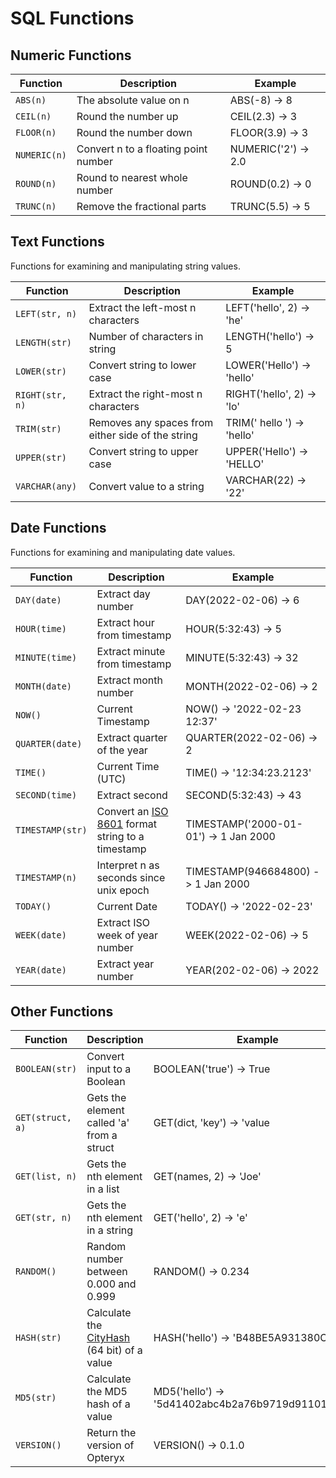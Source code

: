 # SQL Functions

## Numeric Functions

Function        | Description                                       | Example
--------------- | ------------------------------------------------- | ---------------------------
`ABS(n)`        | The absolute value on n                           | ABS(-8) -> 8   
`CEIL(n)`       | Round the number up                               | CEIL(2.3) -> 3            
`FLOOR(n)`      | Round the number down                             | FLOOR(3.9) -> 3 
`NUMERIC(n)`    | Convert n to a floating point number              | NUMERIC('2') -> 2.0
`ROUND(n)`      | Round to nearest whole number                     | ROUND(0.2) -> 0
`TRUNC(n)`      | Remove the fractional parts                       | TRUNC(5.5) -> 5

## Text Functions

Functions for examining and manipulating string values. 

Function        | Description                                       | Example
--------------- | ------------------------------------------------- | ---------------------------
`LEFT(str, n)`  | Extract the left-most n characters                | LEFT('hello', 2) -> 'he'
`LENGTH(str)`   | Number of characters in string                    | LENGTH('hello') -> 5
`LOWER(str)`    | Convert string to lower case                      | LOWER('Hello') -> 'hello'
`RIGHT(str, n)` | Extract the right-most n characters               | RIGHT('hello', 2) -> 'lo'
`TRIM(str)`     | Removes any spaces from either side of the string | TRIM('  hello  ') -> 'hello'
`UPPER(str)`    | Convert string to upper case                      | UPPER('Hello') -> 'HELLO'
`VARCHAR(any)`  | Convert value to a string                         | VARCHAR(22) -> '22'

## Date Functions

Functions for examining and manipulating date values. 

Function        | Description                                       | Example
--------------- | ------------------------------------------------- | ---------------------------
`DAY(date)`     | Extract day number                                | DAY(2022-02-06) -> 6
`HOUR(time)`    | Extract hour from timestamp                       | HOUR(5:32:43) -> 5
`MINUTE(time)`  | Extract minute from timestamp                     | MINUTE(5:32:43) -> 32
`MONTH(date)`   | Extract month number                              | MONTH(2022-02-06) -> 2
`NOW()`         | Current Timestamp                                 | NOW() -> '2022-02-23 12:37'
`QUARTER(date)` | Extract quarter of the year                       | QUARTER(2022-02-06) -> 2
`TIME()`        | Current Time (UTC)                                | TIME() -> '12:34:23.2123'
`SECOND(time)`  | Extract second                                    | SECOND(5:32:43) -> 43
`TIMESTAMP(str)` | Convert an [ISO 8601](https://www.iso.org/iso-8601-date-and-time-format.html) format string to a timestamp | TIMESTAMP('2000-01-01') -> 1 Jan 2000
`TIMESTAMP(n)`  | Interpret n as seconds since unix epoch           | TIMESTAMP(946684800) -> 1 Jan 2000
`TODAY()`       | Current Date                                      | TODAY() -> '2022-02-23'
`WEEK(date)`    | Extract ISO week of year number                   | WEEK(2022-02-06) -> 5
`YEAR(date)`    | Extract year number                               | YEAR(202-02-06) -> 2022


## Other Functions

Function         | Description                                       | Example
---------------- | ------------------------------------------------- | ---------------------------
`BOOLEAN(str)`   | Convert input to a Boolean                        | BOOLEAN('true') -> True 
`GET(struct, a)` | Gets the element called 'a' from a struct         | GET(dict, 'key') -> 'value
`GET(list, n)`   | Gets the nth element in a list                    | GET(names, 2) -> 'Joe'
`GET(str, n)`    | Gets the nth element in a string                  | GET('hello', 2) -> 'e'
`RANDOM()`       | Random number between 0.000 and 0.999             | RANDOM() -> 0.234
`HASH(str)`      | Calculate the [CityHash](https://opensource.googleblog.com/2011/04/introducing-cityhash.html) (64 bit) of a value  | HASH('hello') -> 'B48BE5A931380CE8'
`MD5(str)`       | Calculate the MD5 hash of a value                 | MD5('hello') -> '5d41402abc4b2a76b9719d911017c592'
`VERSION()`      | Return the version of Opteryx                     | VERSION() -> 0.1.0
